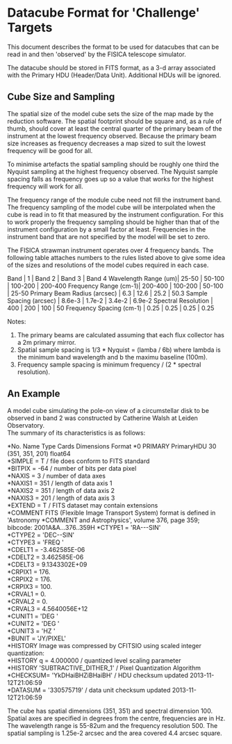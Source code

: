 # Datacube Format for 'Challenge' Targets
This document describes the format to be used for datacubes that can
be read in and then 'observed' by the FISICA telescope simulator.

The datacube should be stored in FITS format, as a 3-d array
associated with the Primary HDU (Header/Data Unit). Additional HDUs
will be ignored. 

## Cube Size and Sampling
The spatial size of the model cube sets the size of the map made by the
reduction software. The spatial footprint should be square and,
as a rule of thumb, should cover at least the central quarter of
the primary beam of the instrument at the lowest frequency observed. 
Because the primary beam size increases as frequency decreases a map 
sized to suit the lowest frequency will be good for all.

To minimise artefacts the spatial sampling should be roughly one third
the Nyquist sampling at the highest frequency observed. The Nyquist sample
spacing falls as frequency goes up so a value that works for the highest
frequency will work for all.

The frequency range of the module cube need not fill the instrument band.
The frequency sampling of the model cube will be interpolated when the
cube is read in to fit that measured by the instrument configuration. 
For this to work properly the frequency sampling should be higher than that 
of the instrument configuration by a small factor at least. Frequencies 
in the instrument band that are not specified by the model will be set to 
zero.

The FISICA strawman instrument operates over 4 frequency bands. The following
table attaches numbers to the rules listed above to give some idea of 
the sizes and resolutions of the model cubes required in each case.

Band | 1 | Band 2 | Band 3 | Band 4
Wavelength Range (um)| 25-50 | 50-100 | 100-200 | 200-400
Frequency Range (cm-1)| 200-400 | 100-200 | 50-100 | 25-50
Primary Beam Radius (arcsec) | 6.3 | 12.6 | 25.2 | 50.3
Sample Spacing (arcsec) | 8.6e-3 | 1.7e-2 | 3.4e-2 | 6.9e-2
Spectral Resolution | 400 | 200 | 100 | 50
Frequency Spacing (cm-1) | 0.25 | 0.25 | 0.25 | 0.25

Notes:
1. The primary beams are calculated assuming that each flux collector has 
a 2m primary mirror.
2. Spatial sample spacing is 1/3 * Nyquist = (lamba / 6b) where lambda is the
minimum band wavelength and b the maximu baseline (100m).
3. Frequency sample spacing is minimum frequency / (2 * spectral resolution).

## An Example
A model cube simulating the pole-on view of a circumstellar disk to be
observed in band 2 was constructed by Catherine Walsh at Leiden Observatory.  
The summary of its characteristics is as follows:

*No.    Name         Type      Cards   Dimensions   Format
*0    PRIMARY     PrimaryHDU      30   (351, 351, 201)   float64   
*SIMPLE  =                    T / file does conform to FITS standard             
*BITPIX  =                  -64 / number of bits per data pixel                  
*NAXIS   =                    3 / number of data axes                            
*NAXIS1  =                  351 / length of data axis 1                          
*NAXIS2  =                  351 / length of data axis 2                          
*NAXIS3  =                  201 / length of data axis 3                          
*EXTEND  =                    T / FITS dataset may contain extensions            
*COMMENT   FITS (Flexible Image Transport System) format is defined in 'Astronomy
*COMMENT   and Astrophysics', volume 376, page 359; bibcode: 2001A&A...376..359H 
*CTYPE1  = 'RA---SIN'                                                            
*CTYPE2  = 'DEC--SIN'                                                            
*CTYPE3  = 'FREQ    '                                                            
*CDELT1  =        -3.462585E-06                                                  
*CDELT2  =         3.462585E-06                                                  
*CDELT3  =        9.1343302E+09                                                  
*CRPIX1  =                 176.                                                  
*CRPIX2  =                 176.                                                  
*CRPIX3  =                 100.                                                  
*CRVAL1  =                   0.                                                  
*CRVAL2  =                   0.                                                  
*CRVAL3  =        4.5640056E+12                                                  
*CUNIT1  = 'DEG     '                                                            
*CUNIT2  = 'DEG     '                                                            
*CUNIT3  = 'HZ      '                                                            
*BUNIT   = 'JY/PIXEL'                                                            
*HISTORY Image was compressed by CFITSIO using scaled integer quantization:      
*HISTORY   q = 4.000000 / quantized level scaling parameter                      
*HISTORY 'SUBTRACTIVE_DITHER_1' / Pixel Quantization Algorithm                   
*CHECKSUM= 'YkDHaiBHZiBHaiBH'   / HDU checksum updated 2013-11-12T21:06:59       
*DATASUM = '330575719'          / data unit checksum updated 2013-11-12T21:06:59 

The cube has spatial dimensions (351, 351) and spectral dimension 100. Spatial 
axes are specified in degrees from the centre, frequencies are in Hz. The 
wavelength range is 55-82um and the frequency resolution 500. The spatial
sampling is 1.25e-2 arcsec and the area covered 4.4 arcsec square.



